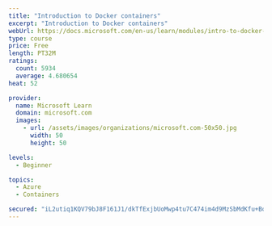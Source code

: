 ```yaml
---
title: "Introduction to Docker containers"
excerpt: "Introduction to Docker containers"
webUrl: https://docs.microsoft.com/en-us/learn/modules/intro-to-docker-containers/
type: course
price: Free
length: PT32M
ratings:
  count: 5934
  average: 4.680654
heat: 52

provider:
  name: Microsoft Learn
  domain: microsoft.com
  images:
    - url: /assets/images/organizations/microsoft.com-50x50.jpg
      width: 50
      height: 50

levels:
  - Beginner

topics:
  - Azure
  - Containers

secured: "iL2utiq1KQV79bJ8F161J1/dkTfExjbUoMwp4tu7C474im4d9MzSbMdKfu+BoWC0oPPjSgbVAW00BH+CtrN6O9yeaBGuwm1Lt9GMCHgoiXFuPRxEd0thSNJCg+5+sHvIHWBZT2Bw/eNlOEsxvgsd2K7kiob2XoSulGo0sj5xC8s/jK6y3C3rwEJDmJfj+JugKrofV+ILyO43je2931O3icqwqCrVaImEamNxvn5Y7jQLYWNJPK6ggvB3hFuUpOf38g7cphmygs/hP9WirIz7qgXhrbVW5OZnw9vQFuw2SV6Tf93bK3Ico9r9GlpZeu0TgUplFWkQZ5/pX15YWht+J3Pojd79VU/dXI0vGJvtE9iFIYrrSuaDyWWOk8YKPfaI5ffrFkkDIt0HWRk1aAq2pypmMeiO37H4eJMX6VPBJOI=;DbeqnH7KYZ1xt955BBBkOg=="
---
```


